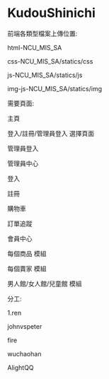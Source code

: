# KudouShinichi
前端各類型檔案上傳位置:

html-NCU_MIS_SA

css-NCU_MIS_SA/statics/css

js-NCU_MIS_SA/statics/js

img-js-NCU_MIS_SA/statics/img

需要頁面:


主頁

登入/註冊/管理員登入 選擇頁面

管理員登入

管理員中心

登入

註冊

購物車

訂單追蹤

會員中心

每個商品 模組

每個賣家 模組

男人館/女人館/兒童館 模組










分工:

1.ren

johnvspeter

fire

wuchaohan

AlightQQ
